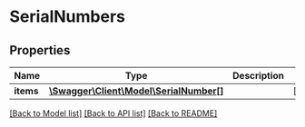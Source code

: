 # SerialNumbers

## Properties
Name | Type | Description | Notes
------------ | ------------- | ------------- | -------------
**items** | [**\Swagger\Client\Model\SerialNumber[]**](SerialNumber.md) |  | [optional] 

[[Back to Model list]](../../README.md#documentation-for-models) [[Back to API list]](../../README.md#documentation-for-api-endpoints) [[Back to README]](../../README.md)

